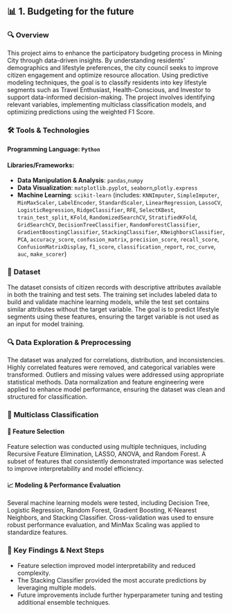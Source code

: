 ## 📊 **1. Budgeting for the future**

### 🔍 **Overview**
This project aims to enhance the participatory budgeting process in Mining City through data-driven insights. By understanding residents' demographics and lifestyle preferences, the city council seeks to improve citizen engagement and optimize resource allocation. Using predictive modeling techniques, the goal is to classify residents into key lifestyle segments such as Travel Enthusiast, Health-Conscious, and Investor to support data-informed decision-making. The project involves identifying relevant variables, implementing multiclass classification models, and optimizing predictions using the weighted F1 Score.

### 🛠️ **Tools & Technologies**

#### **Programming Language**: `Python`

#### **Libraries/Frameworks:**
- **Data Manipulation & Analysis**: `pandas`,`numpy` 
- **Data Visualization**: `matplotlib.pyplot`, `seaborn`,`plotly.express`
- **Machine Learning**: `scikit-learn` (includes: `KNNImputer`, `SimpleImputer`, `MinMaxScaler`, `LabelEncoder`, `StandardScaler`, `LinearRegression`, `LassoCV`, `LogisticRegression`, `RidgeClassifier`, `RFE`, `SelectKBest`, `train_test_split`, `KFold`, `RandomizedSearchCV`, `StratifiedKFold`, `GridSearchCV`, `DecisionTreeClassifier`, `RandomForestClassifier`, `GradientBoostingClassifier`, `StackingClassifier`, `KNeighborsClassifier`, `PCA`, `accuracy_score`, `confusion_matrix`, `precision_score`, `recall_score`, `ConfusionMatrixDisplay`, `f1_score`, `classification_report`, `roc_curve`, `auc`, `make_scorer`)

### 📂 **Dataset**

The dataset consists of citizen records with descriptive attributes available in both the training and test sets. The training set includes labeled data to build and validate machine learning models, while the test set contains similar attributes without the target variable. The goal is to predict lifestyle segments using these features, ensuring the target variable is not used as an input for model training.

### 🔍 **Data Exploration & Preprocessing**

The dataset was analyzed for correlations, distribution, and inconsistencies. Highly correlated features were removed, and categorical variables were transformed. Outliers and missing values were addressed using appropriate statistical methods. Data normalization and feature engineering were applied to enhance model performance, ensuring the dataset was clean and structured for classification.

### 🤖 **Multiclass Classification**
#### 🎯 **Feature Selection**

Feature selection was conducted using multiple techniques, including Recursive Feature Elimination, LASSO, ANOVA, and Random Forest. A subset of features that consistently demonstrated importance was selected to improve interpretability and model efficiency.

#### 📈 **Modeling & Performance Evaluation**

Several machine learning models were tested, including Decision Tree, Logistic Regression, Random Forest, Gradient Boosting, K-Nearest Neighbors, and Stacking Classifier. Cross-validation was used to ensure robust performance evaluation, and MinMax Scaling was applied to standardize features.

### 🚀 **Key Findings & Next Steps**

- Feature selection improved model interpretability and reduced complexity.
- The Stacking Classifier provided the most accurate predictions by leveraging multiple models.
- Future improvements include further hyperparameter tuning and testing additional ensemble techniques.
